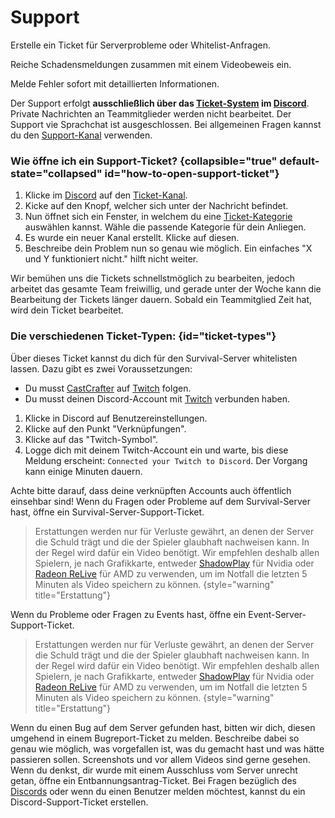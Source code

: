 # Support

<tldr>
    <p>Erstelle ein Ticket für Serverprobleme oder Whitelist-Anfragen.</p>
    <p>Reiche Schadensmeldungen zusammen mit einem Videobeweis ein.</p>
    <p>Melde Fehler sofort mit detaillierten Informationen.</p>
</tldr>

Der Support erfolgt **ausschließlich über das [Ticket-System](%tickets_channel%) im [Discord](%dc_link%)**.
Private Nachrichten an Teammitglieder werden nicht bearbeitet.
Der Support vie Sprachchat ist ausgeschlossen.
Bei allgemeinen Fragen kannst du den [Support-Kanal](%general_support_channel%) verwenden.


### Wie öffne ich ein Support-Ticket? {collapsible="true" default-state="collapsed" id="how-to-open-support-ticket"}


1. Klicke im [Discord](%dc_link%) auf den [Ticket-Kanal](%tickets_channel%).
2. Kicke auf den Knopf, welcher sich unter der Nachricht befindet.
3. Nun öffnet sich ein Fenster, in welchem du eine [Ticket-Kategorie](#ticket-types) auswählen kannst. Wähle die passende Kategorie für dein Anliegen.
4. Es wurde ein neuer Kanal erstellt. Klicke auf diesen.
5. Beschreibe dein Problem nun so genau wie möglich. Ein einfaches "X und Y funktioniert nicht." hilft nicht weiter.
<note title="Bitte habe einen Moment Geduld!">
Wir bemühen uns die Tickets schnellstmöglich zu bearbeiten, jedoch arbeitet das gesamte Team freiwillig, und gerade unter der Woche kann die Bearbeitung der Tickets länger dauern.
Sobald ein Teammitglied Zeit hat, wird dein Ticket bearbeitet.
</note>


### Die verschiedenen Ticket-Typen: {id="ticket-types"}

<tabs>
<tab title="Whitelistanfrage" id="whitelist-ticket">
Über dieses Ticket kannst du dich für den Survival-Server whitelisten lassen.
Dazu gibt es zwei Voraussetzungen:

- Du musst [CastCrafter](%twitch_cast%) auf [Twitch](%twitch%) folgen.
- Du musst deinen Discord-Account mit [Twitch](%twitch%) verbunden haben.

<deflist default-state="collapsed" collapsible="true">
<def title="Wie verbinde ich meinen Twitch Account mit Discord?" id="link-twitch">

1. Klicke in Discord auf Benutzereinstellungen.
2. Klicke auf den Punkt "Verknüpfungen".
3. Klicke auf das "Twitch-Symbol".
4. Logge dich mit deinem Twitch-Account ein und warte, bis diese Meldung erscheint: `Connected your Twitch to Discord`. Der Vorgang kann einige Minuten dauern.
<note>
Achte bitte darauf, dass deine verknüpften Accounts auch öffentlich einsehbar sind!
</note>
</def>
</deflist>
</tab>
<tab title="Survival Support" id="survival-server-ticket">
Wenn du Fragen oder Probleme auf dem Survival-Server hast, öffne ein Survival-Server-Support-Ticket. 

> Erstattungen werden nur für Verluste gewährt, an denen der Server die Schuld trägt und die der Spieler glaubhaft nachweisen kann.
> In der Regel wird dafür ein Video benötigt.
> Wir empfehlen deshalb allen Spielern, je nach Grafikkarte, entweder [ShadowPlay](https://www.nvidia.com/de-de/geforce/geforce-experience/shadowplay/) für Nvidia oder [Radeon ReLive](https://www.amd.com/de/technologies/radeon-software-relive) für AMD zu verwenden, um im Notfall die letzten 5 Minuten als Video speichern zu können.
> {style="warning" title="Erstattung"}
</tab>
<tab title="Event Support" id="event-server-ticket">
Wenn du Probleme oder Fragen zu Events hast, öffne ein Event-Server-Support-Ticket.

> Erstattungen werden nur für Verluste gewährt, an denen der Server die Schuld trägt und die der Spieler glaubhaft nachweisen kann.
> In der Regel wird dafür ein Video benötigt.
> Wir empfehlen deshalb allen Spielern, je nach Grafikkarte, entweder [ShadowPlay](https://www.nvidia.com/de-de/geforce/geforce-experience/shadowplay/) für Nvidia oder [Radeon ReLive](https://www.amd.com/de/technologies/radeon-software-relive) für AMD zu verwenden, um im Notfall die letzten 5 Minuten als Video speichern zu können.
> {style="warning" title="Erstattung"}
</tab>
<tab title="Bugreport" id="bugreport-ticket">
Wenn du einen Bug auf dem Server gefunden hast, bitten wir dich, diesen umgehend in einem Bugreport-Ticket zu melden.
Beschreibe dabei so genau wie möglich, was vorgefallen ist, was du gemacht hast und was hätte passieren sollen.
Screenshots und vor allem Videos sind gerne gesehen.
</tab>
<tab title="Entbannungsantrag" id="unban-ticket">
Wenn du denkst, dir wurde mit einem Ausschluss vom Server unrecht getan, öffne ein Entbannungsantrag-Ticket.
</tab>
<tab title="Discord Support" id="discord-ticket">
Bei Fragen bezüglich des <a href="%dc_link%">Discords</a> oder wenn du einen Benutzer melden möchtest, kannst du ein Discord-Support-Ticket erstellen.
</tab>
</tabs>